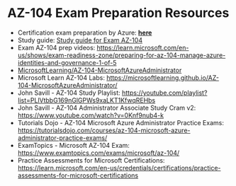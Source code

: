 # AZ-104 Exam Preparation Resources

- Certification exam preparation by Azure: [**here**](https://learn.microsoft.com/en-us/credentials/certifications/azure-administrator/?practice-assessment-type=certification)
- Study guide: [Study guide for Exam AZ-104](https://learn.microsoft.com/en-us/credentials/certifications/resources/study-guides/az-104)
- Exam AZ-104 prep videos: https://learn.microsoft.com/en-us/shows/exam-readiness-zone/preparing-for-az-104-manage-azure-identities-and-governance-1-of-5
- [MicrosoftLearning/AZ-104-MicrosoftAzureAdministrator](https://github.com/MicrosoftLearning/AZ-104-MicrosoftAzureAdministrator)
- Microsoft Learn AZ-104 Labs: https://microsoftlearning.github.io/AZ-104-MicrosoftAzureAdministrator/
- John Savill - AZ-104 Study Playlist: https://youtube.com/playlist?list=PLlVtbbG169nGlGPWs9xaLKT1KfwqREHbs
- John Savill - AZ-104 Administrator Associate Study Cram v2: https://www.youtube.com/watch?v=0Knf9nub4-k
- Tutorials Dojo - AZ-104 Microsoft Azure Administrator Practice Exams: https://tutorialsdojo.com/courses/az-104-microsoft-azure-administrator-practice-exams/
- ExamTopics - Microsoft AZ-104 Exam: https://www.examtopics.com/exams/microsoft/az-104/
- Practice Assessments for Microsoft Certifications: https://learn.microsoft.com/en-us/credentials/certifications/practice-assessments-for-microsoft-certifications
